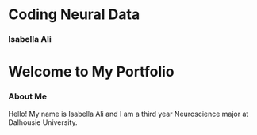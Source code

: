 # Coding Neural Data
### Isabella Ali 




# Welcome to My Portfolio
### About Me 
Hello! My name is Isabella Ali and I am a third year Neuroscience major at Dalhousie University. 

